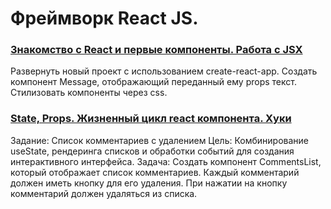 # Фреймворк React JS. 

### [Знакомство с React и первые компоненты. Работа с JSX](src/components_hw1/Message.js)

Развернуть новый проект с использованием create-react-app.
Создать компонент Message, отображающий переданный ему props текст.
Стилизовать компоненты через css. 

### [State, Props. Жизненный цикл react компонента. Хуки](src/components_hw2/CommentsList.js)

Задание: Список комментариев с удалением
Цель: Комбинирование useState, рендеринга списков и обработки событий для создания интерактивного интерфейса.
Задача:
Создать компонент CommentsList, который отображает список комментариев. Каждый комментарий должен иметь кнопку для его удаления. При нажатии на кнопку комментарий должен удаляться из списка.